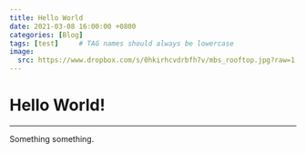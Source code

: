 ```yaml
---
title: Hello World
date: 2021-03-08 16:00:00 +0800
categories: [Blog]
tags: [test]     # TAG names should always be lowercase
image:
  src: https://www.dropbox.com/s/0hkirhcvdrbfh7v/mbs_rooftop.jpg?raw=1 #https://cdn.jsdelivr.net/gh/cotes2020/chirpy-images/commons/devices-mockup.png
---
```


# Hello World!
---
Something something.

